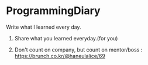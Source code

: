 # ProgrammingDiary

Write what I learned every day.

1. Share what you learned everyday.(for you)

2. Don't count on company, but count on mentor/boss : https://brunch.co.kr/@haneulalice/69
